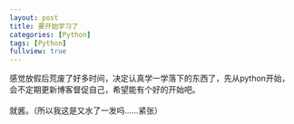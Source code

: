 ```yaml
---
layout: post
title: 要开始学习了
categories: [Python]
tags: [Python]
fullview: true
---
```


感觉放假后荒废了好多时间，决定认真学一学落下的东西了，先从python开始，会不定期更新博客督促自己，希望能有个好的开始吧。<br><br>
就酱。（所以我这是又水了一发吗……紧张）
